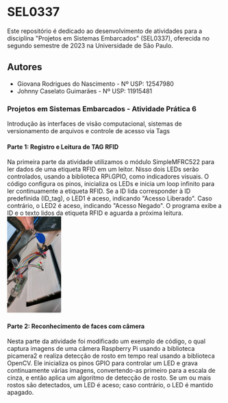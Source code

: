 # SEL0337

Este repositório é dedicado ao desenvolvimento de atividades para a disciplina "Projetos em Sistemas Embarcados" (SEL0337), oferecida no segundo semestre de 2023 na Universidade de São Paulo.

## Autores
- Giovana Rodrigues do Nascimento - Nº USP: 12547980
- Johnny Caselato Guimarães - Nº USP: 11915481

### Projetos em Sistemas Embarcados - Atividade Prática 6
Introdução às interfaces de visão computacional, sistemas de versionamento de arquivos e controle de acesso via Tags

#### Parte 1: Registro e Leitura de TAG RFID
Na primeira parte da atividade utilizamos o módulo SimpleMFRC522 para ler dados de uma etiqueta RFID em um leitor. Nisso dois LEDs serão controlados, usando a biblioteca RPi.GPIO, como indicadores visuais. O código configura os pinos, inicializa os LEDs e inicia um loop infinito para ler continuamente a etiqueta RFID. Se a ID lida corresponder à ID predefinida (ID_tag), o LED1 é aceso, indicando "Acesso Liberado". Caso contrário, o LED2 é aceso, indicando "Acesso Negado". O programa exibe a ID e o texto lidos da etiqueta RFID e aguarda a próxima leitura.
<img src="Pratica6_TAG.jpg" width="25%">

#### Parte 2: Reconhecimento de faces com câmera
Nesta parte da atividade foi modificado um exemplo de código, o qual captura imagens de uma câmera Raspberry Pi usando a biblioteca picamera2 e realiza detecção de rosto em tempo real usando a biblioteca OpenCV. Ele inicializa os pinos GPIO para controlar um LED e grava continuamente várias imagens, convertendo-as primeiro para a escala de cinza, e então aplica um algoritmo de detecção de rosto. Se um ou mais rostos são detectados, um LED é aceso; caso contrário, o LED é mantido apagado.

